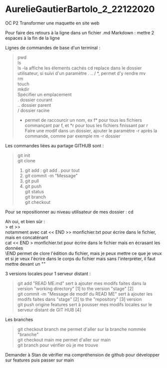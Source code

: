 # AurelieGautierBartolo_2_22122020
OC P2 Transformer une maquette en site web

Pour faire des retours à la ligne dans un fichier .md Markdown : mettre 2 espaces à la fin de la ligne

Lignes de commandes de base d'un terminal :
>pwd  
>ls  
>ls -la affiche les élements cachés
>cd  replace dans le dossier utilisateur, si suivi d'un paramètre . .. / *, permet d'y rendre
>mv  
>rm  
>touch  
>mkdir  
Spécifier un emplacement  
>. dossier courant  
>.. dossier parent  
>/ dossier racine  
>* permet de raccourcir un nom, ex f* pour tous les fichiers commançant par f, et *r pour tous les fichiers finissant par r   
Faire une modif dans un dossier, ajouter le paramètre -r après la commande, comme par exemple rm -r dossier  

Les commandes liées au partage GITHUB sont :  
>git init  
>git clone  
>1. git add  : git add . pour tout
>2. git commit -m "Message"
>3. git pull  
>4. git push  
>git status  
>git branch  
>git checkout  

Pour se repositionner au niveau utilisateur de mes dossier : cd

Ah oui, et bien sûr :  
\> et >>  
notamment avec cat << END >> monfichier.txt pour écrire dans le fichier, mais en concaténant  
cat << END > monfichier.txt pour écrire dans le fichier mais en écrasant les données  
\END permet de clore l'édition du fichier, mais je peux mettre ce que je veux  
et si je veux l'écrire dans le corps du fichier mais sans l'interpréter, il faut mettre devant un "\"  

3 versions locales pour 1 serveur distant :  
> git add "READ ME.md" sert à ajouter mes modifs faites dans la version "working directory" [1] to the version "stage" [2]  
> git commit -m "Message de modif du READ ME" sert à ajouter les modifs faites dans "stage" [2] to the "repository" [3] version  
> git push origine features sert à pousser mes modifs locales sur le serveur distant de GIT HUB [4]  

Les branches
> git checkout branch me permet d'aller sur la branche nommée "branche"  
> git checkout main me permet d'aller sur main  
> git branch pour vérifier où je me trouve  

Demander à Stan de vérifier ma compréhension de github pour développer sur features puis passer sur main